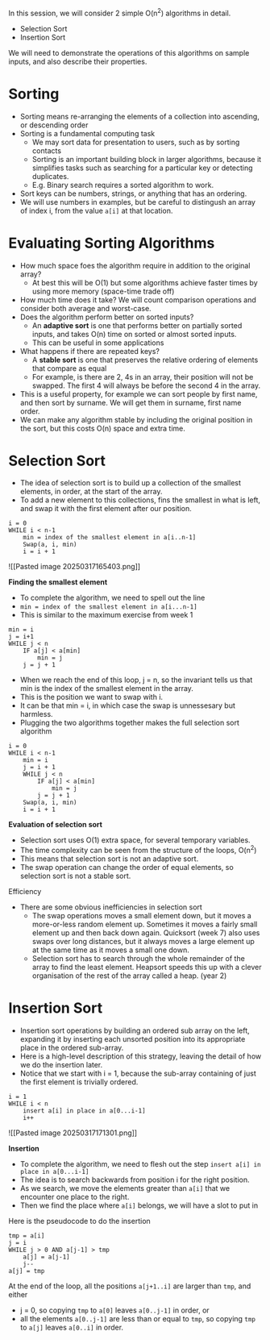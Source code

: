 In this session, we will consider 2 simple O(n<sup>2</sup>) algorithms in detail. 
- Selection Sort
- Insertion Sort

We will need to demonstrate the operations of this algorithms on sample inputs, and also describe their properties. 

# Sorting

- Sorting means re-arranging the elements of a collection into ascending, or descending order
- Sorting is a fundamental computing task
	- We may sort data for presentation to users, such as by sorting contacts
	- Sorting is an important building block in larger algorithms, because it simplifies tasks such as searching for a particular key or detecting duplicates.
	- E.g. Binary search requires a sorted algorithm to work. 
- Sort keys can be numbers, strings, or anything that has an ordering. 
- We will use numbers in examples, but be careful to distingush an array of index i, from the value ```a[i]``` at that location. 

# Evaluating Sorting Algorithms

- How much space foes the algorithm require in addition to the original array?
	- At best this will be O(1) but some algorithms achieve faster times by using more memory (space-time trade off)
- How much time does it take? We will count comparison operations and consider both average and worst-case. 
- Does the algorithm perform better on sorted inputs? 
	- An **adaptive sort** is one that performs better on partially sorted inputs, and takes O(n) time on sorted or almost sorted inputs. 
	- This can be useful in some applications
- What happens if there are repeated keys?
	- A **stable sort** is one that preserves the relative ordering of elements that compare as equal
	- For example, is there are 2, 4s in an array, their position will not be swapped. The first 4 will always be before the second 4 in the array. 
- This is a useful property, for example we can sort people by first name, and then sort by surname. We will get them in surname, first name order.
- We can make any algorithm stable by including the original position in the sort, but this costs O(n) space and extra time. 

# Selection Sort

- The idea of selection sort is to build up a collection of the smallest elements, in order, at the start of the array. 
- To add a new element to this collections, fins the smallest in what is left, and swap it with the first element after our position. 

```
i = 0
WHILE i < n-1
	min = index of the smallest element in a[i..n-1]
	Swap(a, i, min)
	i = i + 1
```

![[Pasted image 20250317165403.png]]

**Finding the smallest element**

- To complete the algorithm, we need to spell out the line
- `min = index of the smallest element in a[i...n-1]`
- This is similar to the maximum exercise from week 1

```
min = i
j = i+1
WHILE j < n
	IF a[j] < a[min]
		min = j
	j = j + 1
```

- When we reach the end of this loop, j = n, so the invariant tells us that min is the index of the smallest element in the array. 
- This is the position we want to swap with i. 
- It can be that min = i, in which case the swap is unnessesary but harmless. 
- Plugging the two algorithms together makes the full selection sort algorithm

```
i = 0
WHILE i < n-1
	min = i
	j = i + 1
	WHILE j < n
		IF a[j] < a[min]
			min = j
		j = j + 1
	Swap(a, i, min)
	i = i + 1
```

**Evaluation of selection sort**

- Selection sort uses O(1) extra space, for several temporary variables. 
- The time complexity can be seen from the structure of the loops, O(n<sup>2</sup>)
- This means that selection sort is not an adaptive sort. 
- The swap operation can change the order of equal elements, so selection sort is not a stable sort. 

Efficiency
- There are some obvious inefficiencies in selection sort
	- The swap operations moves a small element down, but it moves a more-or-less random element up. Sometimes it moves a fairly small element up and then back down again. Quicksort (week 7) also uses swaps over long distances, but it always moves a large element up at the same time as it moves a small one down. 
	- Selection sort has to search through the whole remainder of the array to find the least element. Heapsort speeds this up with a clever organisation of the rest of the array called a heap. (year 2)

# Insertion Sort

- Insertion sort operations by building an ordered sub array on the left, expanding it by inserting each unsorted position into its appropriate place in the ordered sub-array. 
- Here is a high-level description of this strategy, leaving the detail of how we do the insertion later. 
- Notice that we start with i = 1, because the sub-array containing of just the first element is trivially ordered. 

```
i = 1
WHILE i < n
	insert a[i] in place in a[0...i-1]
	i++
```

![[Pasted image 20250317171301.png]]

**Insertion**

- To complete the algorithm, we need to flesh out the step `insert a[i] in place in a[0...i-1]`
- The idea is to search backwards from position i for the right position. 
- As we search, we move the elements greater than `a[i]` that we encounter one place to the right. 
- Then we find the place where `a[i]` belongs, we will have a slot to put in

Here is the pseudocode to do the insertion

```
tmp = a[i]
j = i
WHILE j > 0 AND a[j-1] > tmp
	a[j] = a[j-1]
	j--
a[j] = tmp
```

At the end of the loop, all the positions `a[j+1..i]` are larger than `tmp`, and either
- j = 0, so copying `tmp` to `a[0]` leaves `a[0..j-1]` in order, or
- all the elements `a[0..j-1]` are less than or equal to `tmp`, so copying `tmp` to `a[j]` leaves `a[0..i]` in order.